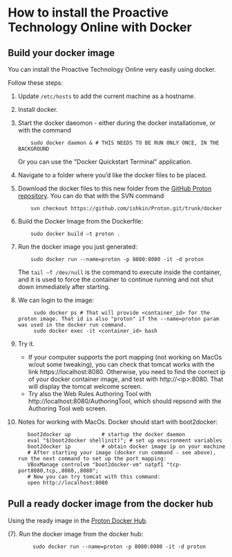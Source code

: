# How to install the Proactive Technology Online with Docker

## Build your docker image

You can install the Proactive Technology Online very easily using docker. 

Follow these steps:

1.  Update `/etc/hosts` to add the current machine as a hostname.

2.	Install docker. 
3.	Start the docker daeomon - either during the docker installationve, or with the command

            sudo docker daemon & # THIS NEEDS TO BE RUN ONLY ONCE, IN THE BACKGROUND
    
    Or you can use the "Docker Quickstart Terminal" application.

4.	Navigate to a folder where you’d like the docker files to be placed.

5.	Download the docker files to this new folder from the [GitHub Proton repository](https://github.com/ishkin/Proton/tree/master/docker). You can do that with the SVN command

            svn checkout https://github.com/ishkin/Proton.git/trunk/docker

6.	Build the Docker Image from the Dockerfile:

            sudo docker build –t proton .

7.	Run the docker image you just generated:

            sudo docker run --name=proton -p 8080:8080 -it -d proton
    
    The `tail –f /dev/null` is the command to execute inside the container, and it is used to force the container to continue running and not shut down immediately after starting.
    
8. We can login to the image:

            sudo docker ps # That will provide <container_id> for the proton image. That id is also "proton" if the --name=proton param was used in the docker run command.
            sudo docker exec -it <container_id> bash
            
9. Try it.
     * If your computer supports the port mapping (not working on MacOs w/out some tweaking), you can check that tomcat works with the link https://localhost:8080. Otherwise, you need to find the correct ip of your docker container image, and test with http://\<ip\>:8080. That will display the tomcat welcome screen.
     * Try also the Web Rules Authoring Tool with http://localhost:8080/AuthoringTool, which should repsond with the Authoring Tool web screen.
 10. Notes for working with MacOs. Docker should start with boot2docker:
 
            boot2docker up          # startup the docker daemon
            eval "$(boot2docker shellinit)"; # set up environment variables
            boot2docker ip          # obtain docker image ip on your machine
            # After starting your image (docker run command - see above), run the next command to set up the port mapping:
            VBoxManage controlvm "boot2docker-vm" natpf1 "tcp-port8080,tcp,,8080,,8080";
            # Now you can try tomcat with this command:
            open http://localhost:8080

## Pull a ready docker image from the docker hub

Using the ready image in the [Proton Docker Hub](https://hub.docker.com/r/fiware/proactivetechnologyonline/).

(7). Run the docker image from the docker hub:

            sudo docker run --name=proton -p 8080:8080 -it -d proton
    
    

